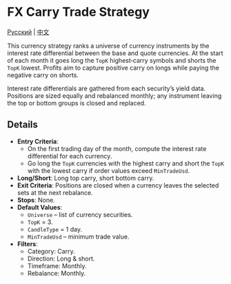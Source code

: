 # FX Carry Trade Strategy
[Русский](README_ru.md) | [中文](README_cn.md)

This currency strategy ranks a universe of currency instruments by the interest rate differential between the base and quote currencies. At the start of each month it goes long the `TopK` highest‑carry symbols and shorts the `TopK` lowest. Profits aim to capture positive carry on longs while paying the negative carry on shorts.

Interest rate differentials are gathered from each security’s yield data. Positions are sized equally and rebalanced monthly; any instrument leaving the top or bottom groups is closed and replaced.

## Details

- **Entry Criteria**:
  - On the first trading day of the month, compute the interest rate differential for each currency.
  - Go long the `TopK` currencies with the highest carry and short the `TopK` with the lowest carry if order values exceed `MinTradeUsd`.
- **Long/Short**: Long top carry, short bottom carry.
- **Exit Criteria**: Positions are closed when a currency leaves the selected sets at the next rebalance.
- **Stops**: None.
- **Default Values**:
  - `Universe` – list of currency securities.
  - `TopK` = 3.
  - `CandleType` = 1 day.
  - `MinTradeUsd` – minimum trade value.
- **Filters**:
  - Category: Carry.
  - Direction: Long & short.
  - Timeframe: Monthly.
  - Rebalance: Monthly.

